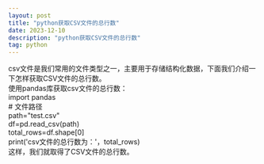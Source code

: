 ```yaml
---
layout: post
title: "python获取CSV文件的总行数"
date: 2023-12-10
description: "python获取CSV文件的总行数"
tag: python
--- 
```

csv文件是我们常用的文件类型之一，主要用于存储结构化数据，下面我们介绍一下怎样获取CSV文件的总行数。  
使用pandas库获取csv文件的总行数：  
        import pandas  
        # 文件路径  
        path="test.csv"  
        df=pd.read_csv(path)  
        total_rows=df.shape[0]  
        print('csv文件的总行数为：'，total_rows)  
这样，我们就取得了CSV文件的总行数。  
